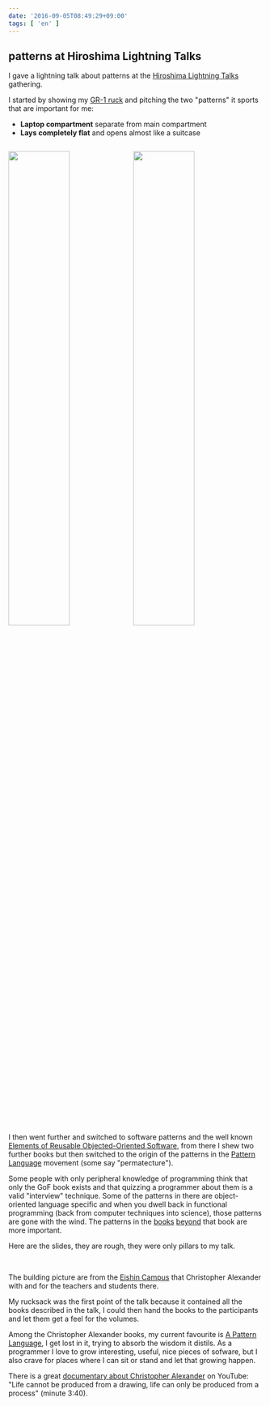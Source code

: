 ```yaml
---
date: '2016-09-05T08:49:29+09:00'
tags: [ 'en' ]
---
```


## patterns at Hiroshima Lightning Talks

I gave a lightning talk about patterns at the [Hiroshima Lightning Talks](https://twitter.com/hashtag/LT%E9%A7%86%E5%8B%95) gathering.

I started by showing my [GR-1 ruck](http://www.goruck.com/gr1-explained) and pitching the two "patterns" it sports that are important for me:

* **Laptop compartment** separate from main compartment
* **Lays completely flat** and opens almost like a suitcase

<div style="padding: 1em 0;"><img src="images/20160905_gr1_laptop.jpg" style="width: 49%; display: inline-block;" /><img src="images/20160905_gr1_flat.jpg" style="width: 49%; display: inline-block;" /></div>

I then went further and switched to software patterns and the well known [Elements of Reusable Objected-Oriented Software](https://en.wikipedia.org/wiki/Design_Patterns), from there I shew two further books but then switched to the origin of the patterns in the [Pattern Language](https://www.patternlanguage.com/) movement (some say "permatecture").

Some people with only peripheral knowledge of programming think that only the GoF book exists and that quizzing a programmer about them is a valid "interview" technique. Some of the patterns in there are object-oriented language specific and when you dwell back in functional programming (back from computer techniques into science), those patterns are gone with the wind. The patterns in the [books](https://www.amazon.com/Patterns-Enterprise-Application-Architecture-Martin/dp/0321127420/ref=sr_1_1?s=books&ie=UTF8&qid=1473035195&sr=1-1&keywords=patterns+of+enterprise+application+architecture) [beyond](https://www.amazon.com/Enterprise-Integration-Patterns-Designing-Deploying/dp/0321200683/ref=sr_1_3?s=books&ie=UTF8&qid=1473035195&sr=1-3&keywords=patterns+of+enterprise+application+architecture) that book are more important.

Here are the slides, they are rough, they were only pillars to my talk.

<script async class="speakerdeck-embed" data-id="d4866075f75246a09ac171999c53e19d" data-ratio="1.33333333333333" src="//speakerdeck.com/assets/embed.js"></script>

&nbsp;

The building picture are from the [Eishin Campus](http://eishin.ac/about_campus.php) that Christopher Alexander with and for the teachers and students there.

My rucksack was the first point of the talk because it contained all the books described in the talk, I could then hand the books to the participants and let them get a feel for the volumes.

Among the Christopher Alexander books, my current favourite is [A Pattern Language](https://www.amazon.com/Pattern-Language-Buildings-Construction-Environmental/dp/0195019199/ref=sr_1_1?s=books&ie=UTF8&qid=1473035366&sr=1-1&keywords=a+pattern+language), I get lost in it, trying to absorb the wisdom it distils. As a programmer I love to grow interesting, useful, nice pieces of sofware, but I also crave for places where I can sit or stand and let that growing happen.

There is a great [documentary about Christopher Alexander](https://www.youtube.com/watch?v=Fhmm2Ld9VqQ) on YouTube: "Life cannot be produced from a drawing, life can only be produced from a process" (minute 3:40).

